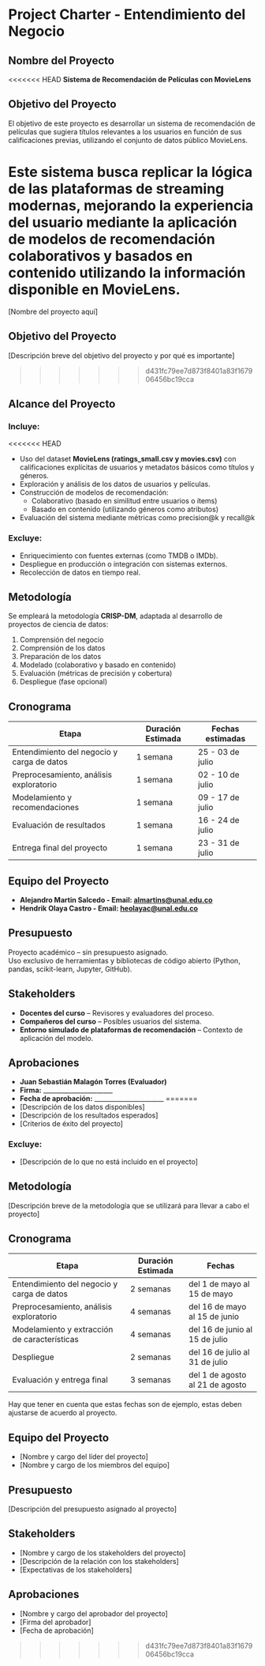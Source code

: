 # Project Charter - Entendimiento del Negocio

## Nombre del Proyecto

<<<<<<< HEAD
**Sistema de Recomendación de Películas con MovieLens**

## Objetivo del Proyecto

El objetivo de este proyecto es desarrollar un sistema de recomendación de películas 
que sugiera títulos relevantes a los usuarios en función de sus calificaciones previas,
utilizando el conjunto de datos público MovieLens.

Este sistema busca replicar la lógica de las plataformas de streaming modernas,
mejorando la experiencia del usuario mediante la aplicación de modelos de recomendación colaborativos
y basados en contenido utilizando  la información disponible en MovieLens.
=======
[Nombre del proyecto aquí]

## Objetivo del Proyecto

[Descripción breve del objetivo del proyecto y por qué es importante]
>>>>>>> d431fc79ee7d873f8401a83f167906456bc19cca

## Alcance del Proyecto

### Incluye:

<<<<<<< HEAD
- Uso del dataset **MovieLens (ratings_small.csv y movies.csv)** con calificaciones explícitas de usuarios y metadatos básicos como títulos y géneros.
- Exploración y análisis de los datos de usuarios y películas.
- Construcción de modelos de recomendación:
  - Colaborativo (basado en similitud entre usuarios o ítems)
  - Basado en contenido (utilizando géneros como atributos)
- Evaluación del sistema mediante métricas como precision@k y recall@k

### Excluye:

- Enriquecimiento con fuentes externas (como TMDB o IMDb).
- Despliegue en producción o integración con sistemas externos.
- Recolección de datos en tiempo real.

## Metodología

Se empleará la metodología **CRISP-DM**, adaptada al desarrollo de proyectos de ciencia de datos:

1. Comprensión del negocio
2. Comprensión de los datos
3. Preparación de los datos
4. Modelado (colaborativo y basado en contenido)
5. Evaluación (métricas de precisión y cobertura)
6. Despliegue (fase opcional)

## Cronograma

| Etapa                                      | Duración Estimada  | Fechas estimadas             |
|--------------------------------------------|--------------------|------------------------------|
| Entendimiento del negocio y carga de datos | 1 semana           | 25 - 03 de julio             |
| Preprocesamiento, análisis exploratorio    | 1 semana           | 02 - 10 de julio             |
| Modelamiento y recomendaciones             | 1 semana           | 09 - 17 de julio             |
| Evaluación de resultados                   | 1 semana           | 16 - 24 de julio             |
| Entrega final del proyecto                 | 1 semana           | 23 - 31 de julio             |

## Equipo del Proyecto

- **Alejandro Martin Salcedo - Email: almartins@unal.edu.co**
- **Hendrik Olaya Castro - Email: heolayac@unal.edu.co**

## Presupuesto

Proyecto académico – sin presupuesto asignado.  
Uso exclusivo de herramientas y bibliotecas de código abierto (Python, pandas, scikit-learn, Jupyter, GitHub).

## Stakeholders

- **Docentes del curso** – Revisores y evaluadores del proceso.
- **Compañeros del curso** – Posibles usuarios del sistema.
- **Entorno simulado de plataformas de recomendación** – Contexto de aplicación del modelo.

## Aprobaciones

- **Juan Sebastián Malagón Torres (Evaluador)**
- **Firma:** ______________________  
- **Fecha de aprobación:** ______________________
=======
- [Descripción de los datos disponibles]
- [Descripción de los resultados esperados]
- [Criterios de éxito del proyecto]

### Excluye:

- [Descripción de lo que no está incluido en el proyecto]

## Metodología

[Descripción breve de la metodología que se utilizará para llevar a cabo el proyecto]

## Cronograma

| Etapa | Duración Estimada | Fechas |
|------|---------|-------|
| Entendimiento del negocio y carga de datos | 2 semanas | del 1 de mayo al 15 de mayo |
| Preprocesamiento, análisis exploratorio | 4 semanas | del 16 de mayo al 15 de junio |
| Modelamiento y extracción de características | 4 semanas | del 16 de junio al 15 de julio |
| Despliegue | 2 semanas | del 16 de julio al 31 de julio |
| Evaluación y entrega final | 3 semanas | del 1 de agosto al 21 de agosto |

Hay que tener en cuenta que estas fechas son de ejemplo, estas deben ajustarse de acuerdo al proyecto.

## Equipo del Proyecto

- [Nombre y cargo del líder del proyecto]
- [Nombre y cargo de los miembros del equipo]

## Presupuesto

[Descripción del presupuesto asignado al proyecto]

## Stakeholders

- [Nombre y cargo de los stakeholders del proyecto]
- [Descripción de la relación con los stakeholders]
- [Expectativas de los stakeholders]

## Aprobaciones

- [Nombre y cargo del aprobador del proyecto]
- [Firma del aprobador]
- [Fecha de aprobación]
>>>>>>> d431fc79ee7d873f8401a83f167906456bc19cca
